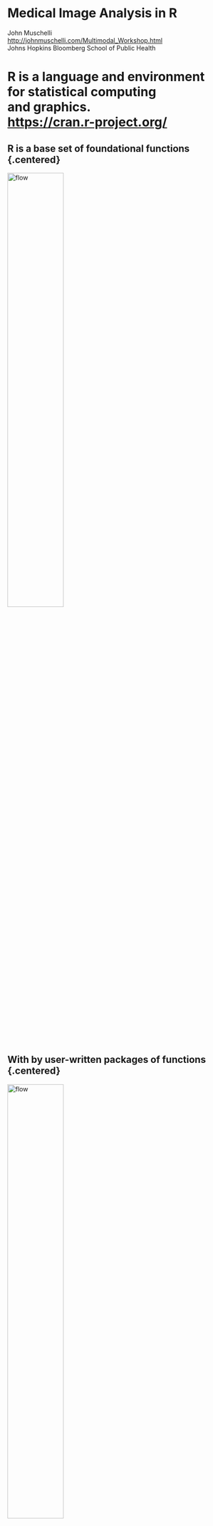 # Medical Image Analysis in R
John Muschelli<br/>http://johnmuschelli.com/Multimodal_Workshop.html<br/> Johns Hopkins Bloomberg School of Public Health  
<style type="text/css">
article {
  font-size: 30pt;
}
</style>





# R is a language and environment <br>for **statistical** computing <br>and graphics. <br> https://cran.r-project.org/

## R is a base set of foundational functions {.centered}

<img src="figures/r_no_packages.png" style="width:50%; margin: auto;" alt="flow"> 

## With by user-written packages of functions {.centered}

<img src="figures/r_with_packages.png" style="width:50%; margin: auto;" alt="flow"> 


## Benefits of R

- Free, open-source
- Cross-platform
- Over 11000 packages
- Taught by stat/biostat departments
- Packaging system is good (well-documented, tested, relatively-understandable)
- RStudio - company and software


# Everything that exists is an object.<br> Everything that happens is a function call.<br> [@chambers2014object]

## For example:




```r
library(neurobase)
library(fslr)
img = readrpi("anat.nii.gz", verbose = FALSE)
```


## Plotting orthographic


```r
ortho2(img)
```

<img src="Multimodal_Workshop_files/figure-html/unnamed-chunk-3-1.png" style="display: block; margin: auto;" />



----
<div class="container"> 
<div id="left_col2"> 
  <h2>Workflow for an Analysis</h2>
<div style='font-size: 32pt;'>

- bash <img src="figures/Bash-new-600x600.png" style="width:20%; display: inline; margin: auto;" alt="flow"> 
- FSL <img src="figures/FSL.png" style="width:20%; display: inline; margin: auto;" alt="flow"> 
- ANTs <img src="figures/ants.png" style="width:20%; display: inline; margin: auto;" alt="flow"> 
- MRIcroGL <img src="figures/mricrogl.png" style="width:20%; display: inline; margin: auto;" alt="flow"> 
- OsiriX <img src="figures/OsiriX.png" style="width:20%; display: inline; margin: auto;" alt="flow"> 
- SPM 12 <img src="figures/spm12.png" style="width:20%; display: inline; margin: auto;" alt="flow"> 

</div>
  </div>    
  <div id="right_col2">
<img src="figures/workflow_edited_nonR.png" style="width:70%; display: block; margin: auto;" alt="flow">
  </div>
</div>


----
<div class="container"> 
<div id="left_col2"> 
  <h2>Workflow for an Analysis</h2>
<div style='font-size: 32pt;'>
  
Multiple pieces of software used

  - all different syntax
</div>
  </div>    
  <div id="right_col2">
<img src="figures/workflow_edited_nonR.png" style="width:70%; display: block; margin: auto;" alt="flow">
  </div>
</div>


## It's typical to have lots of software choices

<img src="figures/carp_2012_figure_full.jpg" style="width:550px; display: block; margin: auto;" alt="flow">

<!-- ![](figures/carp_2012_figure_full.jpg) -->

Carp, Joshua. "The secret lives of experiments: methods reporting in the fMRI literature." Neuroimage 63.1 (2012): 289-300.

----
<div class="container"> 
<div id="left_col2"> 
  <h2>My Goal: </h2>
<div style='font-size: 24pt;'>
  
Lower the bar to entry 

- all R code
    - pipeline tool
    - "native" R code

Complete pipeline
  
  - preprocessing and analysis
</div>
  </div>    
  <div id="right_col2">
<img src="figures/workflow_edited_R.png" style="width:70%; display: block; margin: auto;" alt="flow">
  </div>
</div>



## What did R have?
<img src="figures/grandma_meme.jpg" style="width:65%; display: block; margin: auto;" alt="flow">
  <p style='font-size: 12pt;'> [https://imgflip.com/memegenerator/Grandma-Finds-The-Internet](https://imgflip.com/memegenerator/Grandma-Finds-The-Internet)
  </p>  


## What did R have?

  <img src="figures/imaging_task_view.png" style="width:100%; display: inline; margin: auto;" alt="flow">
  

## Bioinformatics Repository: Bioconductor<br> <img src="figures/biocview.png" style="width:100%; display: inline; margin: auto;" alt="flow"> 

## Bioinformatics Repository: Bioconductor<br> <img src="figures/bioconductor.png" style="width:65%; display: inline; margin: auto;" alt="flow"> 

- centralized bioinformatics/genomics packages
- large community/number of packages (> 1300)
- published tutorials and workflows 
- additional requirements to CRAN (e.g. packages need vignettes)


## Bioinformatics Repository: Bioconductor<br> <img src="figures/bioconductor.png" style="width:65%; display: inline; margin: auto;" alt="flow"> 

- team of developers/maintainers
- multiple grants of support 

## Python Framework: NiPy <img src="figures/nipype.png" style="width:80%; display: inline; margin: auto;" alt="flow">

- integrates multiple neuroimaging software
- standardizes the syntax
- provides workflows
- allows the user to take advantage of all of Python
    - pandas, scikit-learn, Jupyter notebooks




# <img src="figures/neuroconductor_brain_type_bbg.png" style="width:80%; display: inline; margin: auto;" alt="flow"><br> An R Platform for <br> Medical Imaging Analysis



## What is Neuroconductor?

1.  A community of developers and users of R packages for imaging
2.  A website [https://neuroconductor.org/](https://neuroconductor.org/).
    - with tutorials and help
3.  A team helping developers and users (John, Adi Gherman, Ciprian Crainiceanu, Brian Caffo)
4.  A centralized repository of maintained packages


## Goal: Centralize the packages (currently 56)

  <img src="figures/neuroc_list_packages.png" style="width:100%; display: inline; margin: auto;" alt="flow">


----
<div class="container"> 
<div id="left_col2"> 
<h2>Neuroconductor Goal: </h2>

<div style='font-size: 28pt;'>

Detailed **tutorials** on how to actually perform an analysis  

</br>

- [http://johnmuschelli.com/neuroc](http://johnmuschelli.com/neuroc/)  

</div> 
</div>    
<div id="right_col2">
<img src="figures/cat_analysis.gif" style="width:80%; display: block; margin: auto;">
<p style='font-size: 10pt;'> From [http://i.imgur.com/0Y1xISa.gifv](http://i.imgur.com/0Y1xISa.gifv).
</p>
</div>
</div>


# Solution: Build a Bioconductor-like Solution using Current Tools

## Git and GitHub

- Git version control system: stores changes of files 
<img src="figures/git_logo.png" style="width:20%; display: block; margin: auto;" alt="flow"> 

- GitHub is an **online** server of repositories
- Distribute packages and install them via `devtools::install_github`

<img src="figures/github-logo.png" style="width:25%; display: block; margin: auto;" alt="flow"> 

## Continuous Integration: Travis and Appveyor

- Builds and checks R packages on Windows (Appveyor) and Linux/OS X (Travis CI)
- Works well with GitHub

<img src="figures/travis_logo.png" style="width:40%; display: inline; margin: auto;" alt="flow"> &emsp;&emsp;&emsp; <img src="figures/appveyor.png" style="width:20%; display: inline; margin: auto;" alt="flow"> 

----
<div class="container"> 
<div id="left_col2"> 
  <h2>Development Pipeline: </h2>
  
<div style='font-size: 28pt;'>
  
Check the package for stability

- check against other imaging software (e.g. FSL)

</div> 
  </p>
</div>    
  <div id="right_col2">
  
  <img src="figures/neuroc_workflow.png" style="width:75%; display: block; margin: auto;" alt="flow"> 
  </div>
</div>


## Helping Developers

- GitHub allows the Neuroconductor team to help fix issues
- Pull Requests to developers
- Standardized checking of Packages (Travis configuration)
- Remove unnecessary hurdles for developers


## Neuroconductor installer:

Provide an installer to download the current packages: 


```r
source("https://neuroconductor.org/neurocLite.R")
neurocLite("kirby21.fmri")
neurocLite("neurobase")
neurocLite("ANTsR")
```

## Neuroconductor Capabilities


Capabilities               Packages                                   
-------------------------  -------------------------------------------
DICOM Images               oro.dicom, dcm2niir, divest, ANTsR         
NIfTI Images               oro.nifti, RNifti, ANTsR                   
Image Registration         spm12r, fslr, ANTsR, freesurfer            
Inhomogeneity Correction   spm12r, fslr, ANTsR                        
Brain Extraction           spm12r, fslr, ANTsR, extrantsr             
Structure Segmentation     spm12r, fslr, ANTsR, extrantsr, freesurfer 
Intensity Normalization    WhiteStripe, neurobase, ANTsR              
3D Smoothing               ANTsR, spm12r, fslr                        
Temporal Filtering         spm12r, fslr, ANTsR                        
Slice-timing correction    spm12r, fslr                               
DTI models                 rcamino, oro.dti, fslr                     



## Benefits of Neuroconductor: 

<div style='font-size: 32pt;'>
  
Allow imaging to use all `R` has to offer:
  
- Statistics and Machine Learning
- Versioning and testing
- Reproducibile reports and analyses
- Shiny (web applications)
- Genomics/Imaging analysis in one platform
    - Bioconductor
  
</div>


## <img src="figures/neuroconductor_iconwithtype_bbg.png" style="width:10%; display: inline; margin: auto;" alt="flow"> Neuroconductor Downsides

<div style='font-size: 28pt;'>

1.  More control over the workflow = more work
2.  Users need external software (versions/installation)
3.  No control over external software
    - if maintainer changes something, not much recourse
4.  Need the content (buy-in from the community)

</div>


## Training we are providing

<div class="container"> 
   <div class="left-half" style="font-size: 28pt;">
   Coursera Course: Introduction to Neurohacking In R 
  </div>
  <div class="right-half" style="font-size: 28pt;">
  <img src="figures/neurohacking_logo.png" style="width:40%;" alt="neurohacking">
  </div>
[https://www.coursera.org/learn/neurohacking/](https://www.coursera.org/learn/neurohacking/)

<div style="font-size: 28pt;">
  http://johnmuschelli.com/imaging_in_r/
   ENAR 2018
</div>
</div>


# Example Packages

## Using R as a Pipeline Tool: fslr

- `fslr` package - call FSL from R

- Requires FSL to be installed and in PATH
    - FSL only available on Unix-style systems

<img src="figures/fslr.png" style="width:70%; display: block; margin: auto;" alt="flow">

## RNifti

- provides lightweight objects as C++ pointers (fast operations)
- Wrapped in Rcpp: Works on all platforms

## RNiftyReg

- Registration of Images
- Wrapped in Rcpp: Works on all platforms

## ANTsR

Based on ANTs: Advanced Normalization Tools

- State-of-the-art image processing pipelines
- Built at UPenn under Brian Avants
    - Group has won challenges for imaging analysis
- Still actively maintained and developed
- Depends on the Insight ToolKit (ITK) medical image processing library

## dcm2niir and divest: Converting DICOM data

- `dcm2nii` by Dr. Chris Rorden
    - jackknife for almost any DICOM type to NIfTI
- `dcm2niir` wraps a binary executable of dcm2nii
    - calls the command prompt (not always Windows-friendly)
- `divest` wraps the background C++ code of dcm2nii
    - runs in "native" R

## neurohcp: Human Connectome Project 

- Allows you to download data from [Human Connectome Project](https://www.humanconnectome.org/)
- The 1200 Subjects release: behavioral and 3T MR imaging data from 1206 healthy young adult participants.  Standardized protocol.
- Tutorial: http://johnmuschelli.com/neuroc/neurohcp


## rcamino: Port of Camino Software

- Wraps [Camino Diffusion MRI Toolkit](http://camino.cs.ucl.ac.uk/)
- Takes in b-values, b-vectors, and tensors
- Fits models for DTI data
- http://johnmuschelli.com/neuroc/DTI_analysis_rcamino/index.html




## `kirby21.t1`/`kirby21.fmri`: fMRI data from Kirby21

- data from @landman2011multi
    - 21 subjects scanned twice, multiple modalities
- provides 3 subjects for testing/examples/etc.
- https://www.nitrc.org/projects/multimodal)


## malf.templates: Segmented T1-weighted Images 
<div style='font-size: 20pt;'>
- Data from the MICCAI 2012 Challenge on Multi-atlas Labelling Data
- From OASIS project and the labeled data as provided by
Neuromorphometrics, Inc. (http://Neuromorphometrics.com/) 
</div>

![](Multimodal_Workshop_files/figure-html/unnamed-chunk-7-1.png)<!-- -->

## MALF: Skull Stripping Example

<div class="container">
  <div class="left-half"> 
From [@mass]:

<img src="figures/malf_figure.jpg" style="width: 75%; display: block; margin: auto;">
</div>
  <div class="right-half"> 

- Register templates to an subject T1 
- Apply transformation to the label/mask, average over voxels
    - there are "smarter" (e.g. weighted) ways
</div>
</div>


## `spant`: MR Spectroscopy Analysis Tools

- Metabolite combination analysis
- Non-brain imaging!


## `lungct`: tools for Lung CT analysis

- Non-brain imaging!
- Not MR!

## Current limitations

- R is cross platform, but some packages that depend on *nix-only software can only be run on those systems
- Still in beta testing, but more likely to incorporate requests
- Rcpp requires compiled code, which can be tricky (but still cross-platform!)
- Licenses with data can be tricky

## spm12r: Wrapper Functions for SPM

- Wraps some `MATLAB` code to call SPM scripts
- Using `R` syntax (but `MATLAB` runs the code)
- Built from SPM batch commands
- Shown in worked example: 
http://johnmuschelli.com/talks/fmri_task_processing/index.html#1


## Resources

https://neuroconductor.org/neuroc-help - tutorials

https://neuroconductor.org/courses - courses

http://www.brainmapping.org/NITP/images/Summer2011Slides/NITP2011_ExperimentalDesign_II_print.pdf - task-fMRI specific

http://johnmuschelli.com/talks/fmri_task_processing/index.html#1

## References

